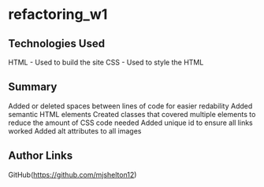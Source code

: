 # refactoring_w1

## Technologies Used

HTML - Used to build the site
CSS - Used to style the HTML

## Summary

Added or deleted spaces between lines of code for easier redability
Added semantic HTML elements
Created classes that covered multiple elements to reduce the amount of CSS code needed
Added unique id to ensure all links worked
Added alt attributes to all images

## Author Links

GitHub(https://github.com/mjshelton12)
